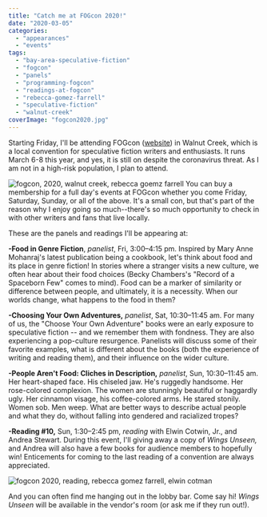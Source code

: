 ```yaml
---
title: "Catch me at FOGcon 2020!"
date: "2020-03-05"
categories:
  - "appearances"
  - "events"
tags:
  - "bay-area-speculative-fiction"
  - "fogcon"
  - "panels"
  - "programming-fogcon"
  - "readings-at-fogcon"
  - "rebecca-gomez-farrell"
  - "speculative-fiction"
  - "walnut-creek"
coverImage: "fogcon2020.jpg"
---
```


Starting Friday, I'll be attending FOGcon ([website](https://fogcon.org/)) in Walnut Creek, which is a local convention for speculative fiction writers and enthusiasts. It runs March 6-8 this year, and yes, it is still on despite the coronavirus threat. As I am not in a high-risk population, I plan to attend.

![fogcon, 2020, walnut creek, rebecca goemz farrell](https://d2ypg8o05lff0b.cloudfront.net/wp-content/uploads/sites/3/2020/03/05070530/fogcon2020.jpg) You can buy a membership for a full day's events at FOGcon whether you come Friday, Saturday, Sunday, or all of the above. It's a small con, but that's part of the reason why I enjoy going so much--there's so much opportunity to check in with other writers and fans that live locally.

These are the panels and readings I'll be appearing at:

**\-Food in Genre Fiction**, _panelist_, Fri, 3:00–4:15 pm. Inspired by Mary Anne Mohanraj's latest publication being a cookbook, let's think about food and its place in genre fiction! In stories where a stranger visits a new culture, we often hear about their food choices (Becky Chambers's "Record of a Spaceborn Few" comes to mind). Food can be a marker of similarity or difference between people, and ultimately, it is a necessity. When our worlds change, what happens to the food in them?

**\-Choosing Your Own Adventures,** _panelist_, Sat, 10:30–11:45 am. For many of us, the "Choose Your Own Adventure" books were an early exposure to speculative fiction -- and we remember them with fondness. They are also experiencing a pop-culture resurgence. Panelists will discuss some of their favorite examples, what is different about the books (both the experience of writing and reading them), and their influence on the wider culture.

**\-People Aren't Food: Cliches in Description,** _panelist_, Sun, 10:30–11:45 am. Her heart-shaped face. His chiseled jaw. He's ruggedly handsome. Her rose-colored complexion. The women are stunningly beautiful or haggardly ugly. Her cinnamon visage, his coffee-colored arms. He stared stonily. Women sob. Men weep. What are better ways to describe actual people and what they do, without falling into gendered and racialized tropes?

**\-Reading #10,** Sun, 1:30–2:45 pm, _reading_ with Elwin Cotwin, Jr., and Andrea Stewart. During this event, I'll giving away a copy of _Wings Unseen,_ and Andrea will also have a few books for audience members to hopefully win! Enticements for coming to the last reading of a convention are always appreciated.

![fogcon 2020, reading, rebecca gomez farrell, elwin cotman](https://d2ypg8o05lff0b.cloudfront.net/wp-content/uploads/sites/3/2020/03/05205808/FOGcon-2020-reading-1024x711.jpg)

And you can often find me hanging out in the lobby bar. Come say hi! _Wings Unseen_ will be available in the vendor's room (or ask me if they run out!).
